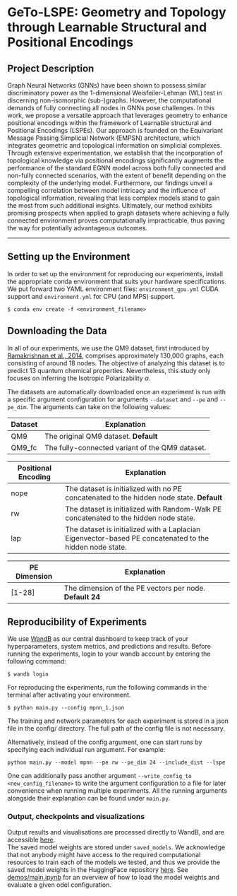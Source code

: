 # GeTo-LSPE: Geometry and Topology through Learnable Structural and Positional Encodings

## Project Description


Graph Neural Networks (GNNs) have been shown to possess similar discriminatory power as the 1-dimensional Weisfeiler-Lehman (WL) 
test in discerning non-isomorphic (sub-)graphs. However, the computational demands of fully connecting 
all nodes in GNNs pose challenges. In this work, we propose a versatile approach that leverages
geometry to enhance positional encodings within the framework of Learnable structural and Positional Encodings (LSPEs). 
Our approach is founded on the Equivariant Message Passing Simplicial Network (EMPSN) architecture, 
which integrates geometric and topological information on simplicial complexes. 
Through extensive experimentation, we establish that the incorporation of topological 
knowledge via positional encodings significantly augments the performance of the standard 
EGNN model across both fully connected and non-fully connected scenarios, with the extent of 
benefit depending on the complexity of the underlying model. Furthermore, our findings unveil a 
compelling correlation between model intricacy and the influence of topological information, revealing 
that less complex models stand to gain the most from such additional insights. Ultimately, our method exhibits 
promising prospects when applied to graph datasets where achieving a fully connected environment proves 
computationally impracticable, thus paving the way for potentially advantageous outcomes.

---

## Setting up the Environment
In order to set up the environment for reproducing our experiments, 
install the appropriate conda environment that suits your hardware specifications. 
We put forward two YAML environment files: `environment_gpu.yml` CUDA support and `environment.yml` for CPU (and MPS) support.

```commandline
$ conda env create -f <environment_filename>
```

## Downloading the Data
In all of our experiments, we use the QM9 dataset, first introduced by [Ramakrishnan et al., 2014](https://www.nature.com/articles/sdata201422), comprises approximately 130,000 graphs, each
consisting of around 18 nodes. The objective of analyzing this dataset is to predict 13 quantum chemical properties.
Nevertheless, this study only focuses on inferring the Isotropic Polarizability $\alpha$.

The datasets are automatically downloaded once an experiment 
is run with a specific argument configuration for arguments `--dataset` and `--pe` and `--pe_dim`. 
The arguments can take on the following values:

| Dataset | Explanation                                     |
|---------|-------------------------------------------------|
| QM9     | The original QM9 dataset. **Default**           |  
| QM9_fc  | The fully-connected variant of the QM9 dataset. |

| Positional Encoding | Explanation                                                                                             |
|---------------------|---------------------------------------------------------------------------------------------------------|
| nope                | The dataset is initialized with no PE concatenated to the hidden node state. **Default**                |  
| rw                  | The dataset is initialized with Random-Walk PE concatenated to the hidden node state.                   |
| lap                 | The dataset is initialized with a Laplacian Eigenvector-based PE concatenated to the hidden node state. |

| PE Dimension | Explanation                                              |
|--------------|----------------------------------------------------------|
| [1-28]       | The dimension of the PE vectors per node. **Default 24** |

## Reproducibility of Experiments
We use [WandB](https://wandb.ai/) as our central dashboard to keep track of your hyperparameters, system metrics, and predictions and results.
Before running the experiments, login to your wandb account by entering the following command:
```commandline
$ wandb login 
```

For reproducing the experiments, run the following commands in the terminal after activating your environment.

```commandline
$ python main.py --config mpnn_1.json
```

The training and network parameters for each experiment is stored in a json file in the config/ directory. 
The full path of the config file is not necessary.

Alternatively, instead of the config argument, one can start runs by specifying each individual run argument. For example:

```commandline
python main.py --model mpnn --pe rw --pe_dim 24 --include_dist --lspe
```

One can additionally pass another argument `--write_config_to <new_config_filename>` to write the argument configuration to a file for later convenience when running multiple experiments.
All the running arguments alongside their explanation can be found under `main.py`.

### Output, checkpoints and visualizations

Output results and visualisations are processed directly to WandB, and are accessible [here](https://api.wandb.ai/links/dl2-gnn-lspe/krcsymc6).  
The saved model weights are stored under `saved_models`. We acknowledge that not anybody might have access to the required computational 
resources to train each of the models we tested, and thus we provide the saved model weights in the HuggingFace repository [here](https://huggingface.co/datasets/lucapantea/egnn-lspe).
See [demos/main.ipynb](demos/main.ipynb) for an overview of how to load the model weights and evaluate a given odel configuration.   
